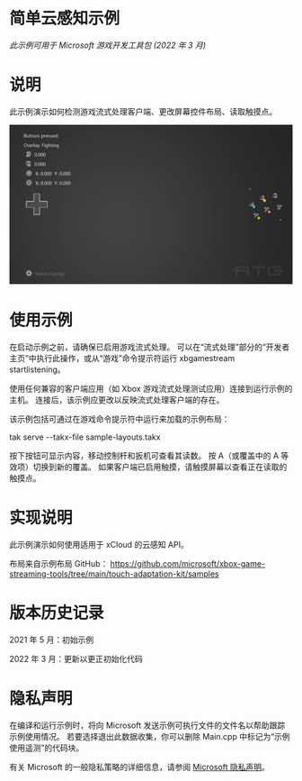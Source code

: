 # 简单云感知示例

*此示例可用于 Microsoft 游戏开发工具包 (2022 年 3 月)*

# 说明

此示例演示如何检测游戏流式处理客户端、更改屏幕控件布局、读取触摸点。

![屏幕截图显示自动生成的计算机描述以及中等可信度](./media/image1.png)

# 使用示例

在启动示例之前，请确保已启用游戏流式处理。 可以在&ldquo;流式处理&rdquo;部分的&ldquo;开发者主页&rdquo;中执行此操作，或从&ldquo;游戏&rdquo;命令提示符运行 xbgamestream startlistening。

使用任何兼容的客户端应用（如 Xbox 游戏流式处理测试应用）连接到运行示例的主机。 连接后，该示例应更改以反映流式处理客户端的存在。

该示例包括可通过在游戏命令提示符中运行来加载的示例布局：

tak serve \--takx-file sample-layouts.takx

按下按钮可显示内容，移动控制杆和扳机可查看其读数。 按 A（或覆盖中的 A 等效项）切换到新的覆盖。 如果客户端已启用触摸，请触摸屏幕以查看正在读取的触摸点。

# 实现说明

此示例演示如何使用适用于 xCloud 的云感知 API。

布局来自示例布局 GitHub： <https://github.com/microsoft/xbox-game-streaming-tools/tree/main/touch-adaptation-kit/samples>

# 版本历史记录

2021 年 5 月：初始示例

2022 年 3 月：更新以更正初始化代码

# 隐私声明

在编译和运行示例时，将向 Microsoft 发送示例可执行文件的文件名以帮助跟踪示例使用情况。 若要选择退出此数据收集，你可以删除 Main.cpp 中标记为&ldquo;示例使用遥测&rdquo;的代码块。

有关 Microsoft 的一般隐私策略的详细信息，请参阅 [Microsoft 隐私声明](https://privacy.microsoft.com/en-us/privacystatement/)。


